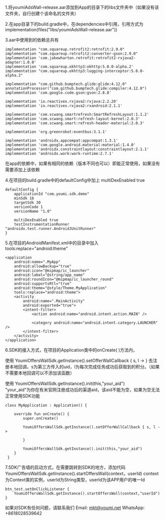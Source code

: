 1.将youmiAdsWall-release.aar添加到App的目录下的libs文件夹中（如果没有该文件夹，自行创建个该命名的文件夹）



2.在app目录下的build.gradle中，在dependencies中引用，引用方式为
   implementation(files("libs/youmiAdsWall-release.aar"))



3.aar中使用到的依赖总共有

    implementation "com.squareup.retrofit2:retrofit:2.9.0"
    implementation "com.squareup.retrofit2:converter-gson:2.9.0"
    implementation 'com.jakewharton.retrofit:retrofit2-rxjava2-adapter:1.0.0'
    implementation 'com.squareup.okhttp3:okhttp:5.0.0-alpha.2'
    implementation "com.squareup.okhttp3:logging-interceptor:5.0.0-alpha.2"
    
    implementation "com.github.bumptech.glide:glide:4.12.0"
    annotationProcessor("com.github.bumptech.glide:compiler:4.12.0")
    implementation 'com.google.code.gson:gson:2.8.8'
    
    implementation 'io.reactivex.rxjava2:rxjava:2.2.20'
    implementation 'io.reactivex.rxjava2:rxandroid:2.1.1'
    
    implementation 'com.scwang.smartrefresh:SmartRefreshLayout:1.1.2'
    implementation 'com.scwang.smart:refresh-layout-kernel:2.0.3'
    implementation 'com.scwang.smart:refresh-header-material:2.0.3'
    
    implementation 'org.greenrobot:eventbus:3.1.1'
    
    implementation 'androidx.appcompat:appcompat:1.3.1'
    implementation 'com.google.android.material:material:1.4.0'
    implementation 'androidx.constraintlayout:constraintlayout:2.1.1'
    implementation 'androidx.work:work-runtime:2.7.1'
在app的依赖中，如果有相同的依赖（版本不同也可以）即能正常使用，如果没有需要添加上该依赖



4.在项目的build.gradle中的defaultConfig中加上   multiDexEnabled true

```
defaultConfig {
    applicationId "com.youmi.sdk.demo"
    minSdk 16
    targetSdk 30
    versionCode 1
    versionName "1.0"

    multiDexEnabled true
    testInstrumentationRunner "androidx.test.runner.AndroidJUnitRunner"
}
```



5.在项目的AndroidManifest.xml中的<application>目录中加入tools:replace="android:theme"

```
<application
    android:name=".MyApp"
    android:allowBackup="true"
    android:icon="@mipmap/ic_launcher"
    android:label="@string/app_name"
    android:roundIcon="@mipmap/ic_launcher_round"
    android:supportsRtl="true"
    android:theme="@style/Theme.MyApplication"
    tools:replace="android:theme">
    <activity
        android:name=".MainActivity"
        android:exported="true">
        <intent-filter>
            <action android:name="android.intent.action.MAIN" />

            <category android:name="android.intent.category.LAUNCHER" />
        </intent-filter>
    </activity>
</application>
```



6.SDK的接入方式，在项目的Application类中的onCreate( )方法内，
   
   使用 YoumiOffersWallSdk.getInstance().setOfferWallCallback { s, l ->
         }
   去注册本地回调，s为第三方传入的uid，l为每次完成任务成功后获取到的积分。（如果不需要本地回调可以不添加该函数）
   
   使用 YoumiOffersWallSdk.getInstance().init(this,"your_aid")  
    "your_aid"为你在有米官网注册成功后的渠道aid，该aid不能为空，如果为空无法正常使用SDK功能
   

```
class MyApplication : Application() {

    override fun onCreate() {
        super.onCreate()

        YoumiOffersWallSdk.getInstance().setOfferWallCallback { s, l ->
          
        }
   
        YoumiOffersWallSdk.getInstance().init(this,"your_aid")
    }
 }
```





7.SDK广告墙的启动方式，在需要跳转到SDK的地方，添加代码
    YoumiOffersWallSdk.getInstance().startOffersWall(context，userId) 
    context为Context类的实例，userId为String类型，userId为该APP用户的唯一Id

```
btn_test.setOnClickListener {
    YoumiOffersWallSdk.getInstance().startOffersWall(context,"userId")
}
```



如果对SDK有任何问题，请联系我们
Email: mkt@youmi.net
‪WhatsApp: +8618028539642‬
